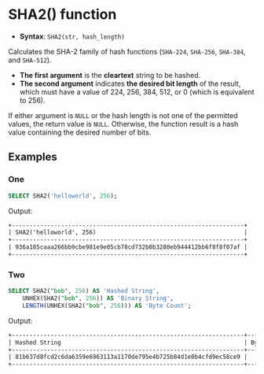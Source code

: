 # SHA2() function

- **Syntax**: `SHA2(str, hash_length)`

Calculates the SHA-2 family of hash functions (`SHA-224`, `SHA-256`, `SHA-384`, and `SHA-512`). 

- **The first argument** is the **cleartext** string to be hashed. 
- **The second argument** indicates **the desired bit length** of the result, which must have a value of 224, 256, 384, 512, or 0 (which is equivalent to 256).  

If either argument is `NULL` or the hash length is not one of the permitted values, the return value is `NULL`. Otherwise, the function result is a hash value containing the desired number of bits.

## Examples

### One

```sql
SELECT SHA2('helloworld', 256);
```

Output:

```txt
+------------------------------------------------------------------+
| SHA2('helloworld', 256)                                          |
+------------------------------------------------------------------+
| 936a185caaa266bb9cbe981e9e05cb78cd732b0b3280eb944412bb6f8f8f07af |
+------------------------------------------------------------------+
```

### Two

```sql
SELECT SHA2("bob", 256) AS 'Hashed String',
    UNHEX(SHA2("bob", 256)) AS 'Binary String',
    LENGTH(UNHEX(SHA2("bob", 256))) AS 'Byte Count';
```

Output:

```txt
+------------------------------------------------------------------+------------+
| Hashed String                                                    | Byte Count |
+------------------------------------------------------------------+------------+
| 81b637d8fcd2c6da6359e6963113a1170de795e4b725b84d1e0b4cfd9ec58ce9 |         32 |
+------------------------------------------------------------------+------------+
```

